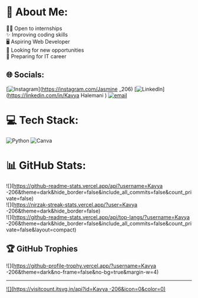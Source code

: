 # 💫 About Me:
👩‍💻 Open to internships<br>✨ Improving coding skills<br>🖥️ Aspiring Web Developer<br>🔎 Looking for new opportunities<br>🚀 Preparing for IT career


## 🌐 Socials:
[![Instagram](https://img.shields.io/badge/Instagram-%23E4405F.svg?logo=Instagram&logoColor=white)](https://instagram.com/Jasmine _206) [![LinkedIn](https://img.shields.io/badge/LinkedIn-%230077B5.svg?logo=linkedin&logoColor=white)](https://linkedin.com/in/Kavya Halemani ) [![email](https://img.shields.io/badge/Email-D14836?logo=gmail&logoColor=white)](mailto:kavyahalemani88@gmail.com) 

# 💻 Tech Stack:
![Python](https://img.shields.io/badge/python-3670A0?style=flat&logo=python&logoColor=ffdd54) ![Canva](https://img.shields.io/badge/Canva-%2300C4CC.svg?style=flat&logo=Canva&logoColor=white)
# 📊 GitHub Stats:
![](https://github-readme-stats.vercel.app/api?username=Kavya -206&theme=dark&hide_border=false&include_all_commits=false&count_private=false)<br/>
![](https://nirzak-streak-stats.vercel.app/?user=Kavya -206&theme=dark&hide_border=false)<br/>
![](https://github-readme-stats.vercel.app/api/top-langs/?username=Kavya -206&theme=dark&hide_border=false&include_all_commits=false&count_private=false&layout=compact)

## 🏆 GitHub Trophies
![](https://github-profile-trophy.vercel.app/?username=Kavya -206&theme=dark&no-frame=false&no-bg=true&margin-w=4)

---
[![](https://visitcount.itsvg.in/api?id=Kavya -206&icon=0&color=0)](https://visitcount.itsvg.in)


